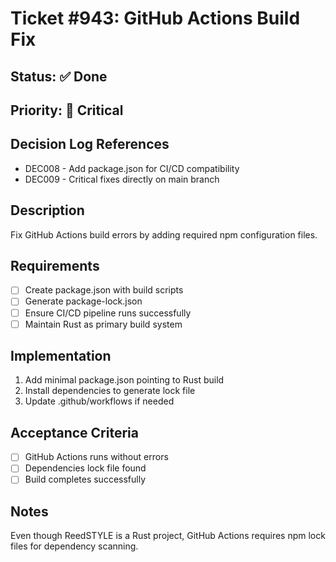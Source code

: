 # Ticket #943: GitHub Actions Build Fix

## Status: ✅ Done
## Priority: 🔴 Critical

## Decision Log References
- DEC008 - Add package.json for CI/CD compatibility
- DEC009 - Critical fixes directly on main branch

## Description
Fix GitHub Actions build errors by adding required npm configuration files.

## Requirements
- [ ] Create package.json with build scripts
- [ ] Generate package-lock.json
- [ ] Ensure CI/CD pipeline runs successfully
- [ ] Maintain Rust as primary build system

## Implementation
1. Add minimal package.json pointing to Rust build
2. Install dependencies to generate lock file
3. Update .github/workflows if needed

## Acceptance Criteria
- [ ] GitHub Actions runs without errors
- [ ] Dependencies lock file found
- [ ] Build completes successfully

## Notes
Even though ReedSTYLE is a Rust project, GitHub Actions requires npm lock files for dependency scanning.